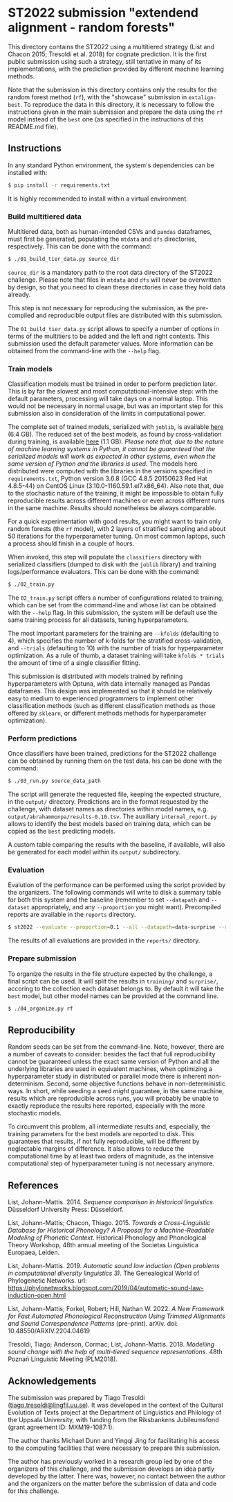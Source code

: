 # ST2022 submission "extendend alignment - random forests"

This directory contains the ST2022 using a multitiered strategy (List and Chacon 2015; Tresoldi et al. 2018)
for cognate prediction. It is the first public submission using such a strategy,
still tentative in many of its implementations, with the prediction provided by different
machine learning methods.

Note that the submission in this directory contains only the results for the
random forest method (`rf`), with the "showcase" submission in `extalign-best`. To reproduce
the data in this directory, it is necessary to follow the instructions given in the
main submission and prepare the data using the `rf` model instead of the `best`
one (as specified in the instructions of this README.md file).

## Instructions

In any standard Python environment, the system's dependencies can be installed with:

```bash
$ pip install -r requirements.txt
```

It is highly recommended to install within a virtual environment.

### Build multitiered data

Multitiered data, both as human-intended CSVs and `pandas` dataframes, must first be generated,
populating the `mtdata` and `dfs` directories, respectively. This can be done with the command:

```bash
$ ./01_build_tier_data.py source_dir
```

`source_dir` is a mandatory path to the root data directory of the ST2022 challenge. Please
note that files in `mtdata` and `dfs` will *never* be overwritten by design, so that you
need to clean these directories in case they hold data already.

This step is not necessary for reproducing the submission, as the pre-compiled and reproducible
output files are distributed with this submission.

The `01_build_tier_data.py` script allows to specify a number of options in terms of the multitiers
to be added and the left and right contexts. This submission used the default parameter values.
More information can be obtained from the command-line with the `--help` flag.

### Train models

Classification models must be trained in order to perform prediction later. This is by far
the slowest and most computational-intensive step: with the default parameters,
processing will take days on a normal laptop. This would not be necessary in normal
usage, but was an important step for this submission also in consideration of
the limits in computational power.

The complete set of trained models, serialized with `joblib`, is available
[here](https://uppsala.box.com/s/r9e8ag12dvpc6q24ufv06fis5v1bappy) (6.4 GB). The reduced set of the best models, as found by cross-validation
during training, is available [here](https://uppsala.box.com/s/tukf6gbpzqyl89hz6dznvbfxfk5ywl33) (1.1 GB). *Please note that, due to the
nature of machine learning systems in Python, it cannot be guaranteed that
the serialized models will work as expected in other systems, even when
the same version of Python and the libraries is used.*
The models here distributed were computed with the libraries in the versions specified
in `requirements.txt`, Python version 3.6.8 (GCC 4.8.5 20150623 Red Hat 4.8.5-44)
on CentOS Linux (3.10.0-1160.59.1.el7.x86\_64).
Also note that, due to the stochastic nature of the training, it might be impossible to obtain
fully reproducible results across different machines or even across different runs in
the same machine. Results should nonetheless be always comparable.

For a quick experimentation with good results, you might want to train only random
forests (the `rf` model), with 2 layers of stratified sampling and about 50
iterations for the hyperparameter tuning. On most common laptops, such a process should
finish in a couple of hours.

When invoked, this step will populate the `classifiers`
directory with serialized classifiers (dumped to disk with the `joblib` library) and
training logs/performance evaluators. This can be done with the command:

```bash
$ ./02_train.py
```

The `02_train.py` script offers a number of configurations related to training, which can be
set from the command-line and whose list can be obtained with the `--help` flag. In this
submission, the system will be default use the same training process for all
datasets, tuning hyperparameters.

The most important parameters for the training are `--kfolds` (defaulting to 4), which
specifies the number of k-folds for the stratified cross-validation, and
`--trials` (defaulting to 10) with the number of trials for hyperparameter optimization.
As a rule of thumb, a dataset training will take `kfolds * trials` the amount of time
of a single classifier fitting.

This submission is distributed with models trained by refining hyperparameters with Optuna,
with data internally managed as Pandas dataframes.
This design was implemented so that it should be relatively easy to medium to experienced
programmers to implement other classification methods (such as different classification
methods as those offered by `sklearn`, or different methods methods for hyperparameter
optimization).

### Perform predictions

Once classifiers have been trained, predictions for the ST2022 challenge can be
obtained by running them on the test data. his can be done with the command:

```bash
$ ./03_run.py source_data_path
```

The script will generate the requested file, keeping the expected structure, in
the `output/` directory. Predictions are in the format requested by the challenge,
with dataset names as directories within model names, e.g.
`output/abrahammonpa/results-0.10.tsv`. The auxiliary `internal_report.py`
allows to identify the best models based on training data, which can be
copied as the `best` predicting models. 

A custom table comparing the results with the baseline,
if available, will also be generated for each model within its `output/`
subdirectory.

### Evaluation

Evalution of the performance can be performed using the script provided by the
organizers. The following commands will write to disk a summary table for both this
system and the baseline (remember to set `--datapath` and `--dataset` appropriately,
and any `--proportion` you might want). Precompiled reports are available in
the `reports` directory.

```bash
$ st2022 --evaluate --proportion=0.1 --all --datapath=data-surprise --datasets=datasets-surprise.json --test-path=output/best
```

The results of all evaluations are provided in the `reports/` directory.

### Prepare submission

To organize the results in the file structure expected by the challenge,
a final script can be used. It will split the results in `training/` and `surprise/`,
accoring to the collection each dataset belongs to. By default it will
take the `best` model, but other model names can be provided at the command line.

```bash
$ ./04_organize.py rf
```

## Reproducibility

Random seeds can be set from the command-line. Note, however, there are a number of caveats to consider:
besides the fact that full reproducibility cannot be guaranteed unless the exact same version of Python and
all the underlying libraries are used in equivalent machines, when optimizing a hyperparameter study in distributed
or parallel mode there is inherent non-determinism. Second, some objective functions behave in non-deterministic
ways. In short, while seeding a seed *might* guarantee, in the same machine, results which are reproducible across
runs, you will probably be unable to exactly reproduce the results here reported, especially
with the more stochastic models.

To circumvent this problem, all intermediate results and, especially, the training parameters for the best models
are reported to disk. This guarantees that results, if not fully reproducible, will be different by neglectable
margins of difference. It also allows to reduce the computational time by at least two orders of
magnitude, as the intensive computational step of hyperparameter tuning is not necessary anymore.

## References

List, Johann-Mattis. 2014. *Sequence comparison in historical linguistics*. Düsseldorf University Press: Düsseldorf. 

List, Johann-Mattis; Chacon, Thiago. 2015. *Towards a Cross-Linguistic Database for Historical Phonology? A Proposal
for a Machine-Readable Modeling of Phonetic Context*. Historical Phonology and Phonological Theory Workshop,
48th annual meeting of the Societas Linguistica Europaea, Leiden. 

List, Johann-Mattis. 2019. *Automatic sound law induction (Open problems in computational diversity linguistics 3)*. The Genealogical World of Phylogenetic Networks. url: https://phylonetworks.blogspot.com/2019/04/automatic-sound-law-induction-open.html

List, Johann-Mattis; Forkel, Robert; Hill, Nathan W. 2022. *A New Framework for Fast Automated Phonological Reconstruction Using Trimmed Alignments and Sound Correspondence Patterns* (pre-print). arXiv. doi: 10.48550/ARXIV.2204.04619

Tresoldi, Tiago; Anderson, Cormac; List, Johann-Mattis. 2018. *Modelling sound change with the help of multi-tiered
sequence representations*. 48th Poznań Linguistic Meeting (PLM2018).


## Acknowledgements

The submission was prepared by Tiago Tresoldi (tiago.tresoldi@lingfil.uu.se). It was developed in the context of
the Cultural Evolution of Texts project at the Department of Linguistics and Philology of the Uppsala
University, with funding from the Riksbankens Jubileumsfond
(grant agreement ID: MXM19-1087:1).

The author thanks Michael Dunn and Yingqi Jing for facilitating his access to the computing facilities that
were necessary to prepare this submission.

The author has previously worked in a research group led by one of the organizers of this challenge, and the
submission develops an idea partly developed by the latter. There was, however, no contact between the author and
the organizers on the matter before the submission of data and code for this challenge.

